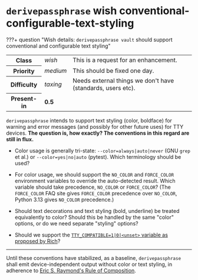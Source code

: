 # `derivepassphrase` wish conventional-configurable-text-styling

???+ question "Wish details: `derivepassphrase vault` should support conventional and configurable text styling"
    <table id="bug-summary" markdown>
        <tr><th scope=col>Class<td><i>wish</i><td>This is a request for an enhancement.
        <tr><th scope=col>Priority<td><i>medium</i><td>This should be fixed one day.
        <tr><th scope=col>Difficulty<td><i>taxing</i><td>Needs external things we don't have (standards, users etc).
        <tr><th scope=col>Present-in<td colspan=2><b>0.5</b>
    </table>

`derivepassphrase` intends to support text styling (color, boldface) for warning and error messages (and possibly for other future uses) for TTY devices.
**The question is, how exactly?
The conventions in this regard are still in flux.**

  * Color usage is generally tri-state: `--color=always|auto|never` (GNU `grep` et al.) or `--color=yes|no|auto` (pytest).
    Which terminology should be used?

  * For color usage, we should support the `NO_COLOR` and `FORCE_COLOR` environment variables to override the auto-detected result.
    Which variable should take precedence, `NO_COLOR` or `FORCE_COLOR`?
    (The `FORCE_COLOR` FAQ site gives `FORCE_COLOR` precedence over `NO_COLOR`, Python 3.13 gives `NO_COLOR` precedence.)

  * Should text decorations and text styling (bold, underline) be treated equivalently to color?
    Should this be handled by the same "color" options, or do we need separate "styling" options?

  * Should we support the [`TTY_COMPATIBLE=1|0|<unset>` variable as proposed by Rich](https://github.com/Textualize/rich/issues/2924#issuecomment-2757673602)?

* * *

Until these conventions have stabilized, as a baseline, `derivepassphrase` shall emit device-independent output without color or text styling, in adherence to [Eric S. Raymond's Rule of Composition](http://www.catb.org/~esr/writings/taoup/html/ch01s06.html#id2877684).
